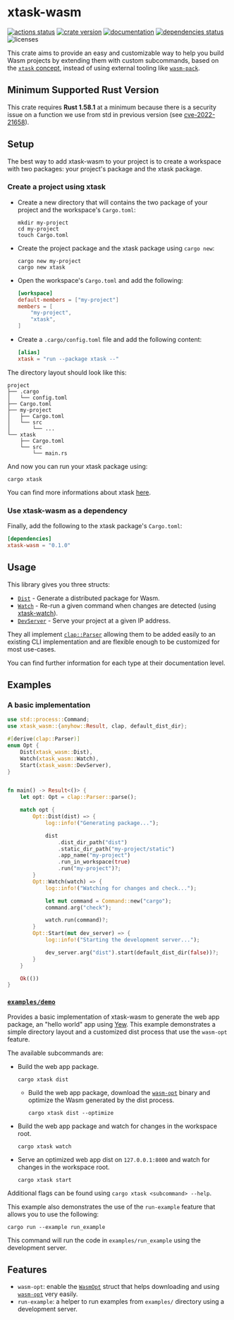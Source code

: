 # xtask-wasm

[![actions status][actions-badge]][actions-url]
[![crate version][crates-version-badge]][crates-url]
[![documentation][docs-badge]][docs-url]
[![dependencies status][deps-badge]][deps-url]
![licenses][licenses-badge]

[actions-badge]: https://github.com/rustminded/xtask-wasm/workflows/main/badge.svg
[actions-url]: https://github.com/rustminded/xtask-wasm/actions
[crates-version-badge]: https://img.shields.io/crates/v/xtask-wasm
[crates-url]: https://crates.io/crates/xtask-wasm
[docs-badge]: https://docs.rs/xtask-wasm/badge.svg
[docs-url]: https://docs.rs/xtask-wasm/
[deps-badge]: https://deps.rs/crate/xtask-wasm/status.svg
[deps-url]: https://deps.rs/crate/xtask-wasm
[licenses-badge]: https://img.shields.io/crates/l/xtask-wasm

<!-- cargo-rdme start -->

This crate aims to provide an easy and customizable way to help you build
Wasm projects by extending them with custom subcommands, based on the
[`xtask` concept](https://github.com/matklad/cargo-xtask/), instead of using
external tooling like [`wasm-pack`](https://github.com/rustwasm/wasm-pack).

## Minimum Supported Rust Version

This crate requires **Rust 1.58.1** at a minimum because there is a security
issue on a function we use from std in previous version
(see [cve-2022-21658](https://groups.google.com/g/rustlang-security-announcements/c/R1fZFDhnJVQ)).

## Setup

The best way to add xtask-wasm to your project is to create a workspace
with two packages: your project's package and the xtask package.

### Create a project using xtask

* Create a new directory that will contains the two package of your project
  and the workspace's `Cargo.toml`:

  ```console
  mkdir my-project
  cd my-project
  touch Cargo.toml
  ```

* Create the project package and the xtask package using `cargo new`:

  ```console
  cargo new my-project
  cargo new xtask
  ```

* Open the workspace's `Cargo.toml` and add the following:

  ```toml
  [workspace]
  default-members = ["my-project"]
  members = [
      "my-project",
      "xtask",
  ]
  ```

* Create a `.cargo/config.toml` file and add the following content:

  ```toml
  [alias]
  xtask = "run --package xtask --"
  ```

The directory layout should look like this:

```console
project
├── .cargo
│   └── config.toml
├── Cargo.toml
├── my-project
│   ├── Cargo.toml
│   └── src
│       └── ...
└── xtask
    ├── Cargo.toml
    └── src
        └── main.rs
```

And now you can run your xtask package using:

```console
cargo xtask
```

You can find more informations about xtask
[here](https://github.com/matklad/cargo-xtask/).

### Use xtask-wasm as a dependency

Finally, add the following to the xtask package's `Cargo.toml`:

```toml
[dependencies]
xtask-wasm = "0.1.0"
```

## Usage

This library gives you three structs:

* [`Dist`](https://docs.rs/xtask-wasm/latest/xtask_wasm/dist/struct.Dist.html) - Generate a distributed package for Wasm.
* [`Watch`](https://docs.rs/xtask-watch/latest/xtask_watch/struct.Watch.html) -
  Re-run a given command when changes are detected
  (using [xtask-watch](https://github.com/rustminded/xtask-watch)).
* [`DevServer`](https://docs.rs/xtask-wasm/latest/xtask_wasm/dev_server/struct.DevServer.html) - Serve your project at a given IP address.

They all implement [`clap::Parser`](https://docs.rs/clap/3.0.14/clap/trait.Parser.html)
allowing them to be added easily to an existing CLI implementation and are
flexible enough to be customized for most use-cases.

You can find further information for each type at their documentation level.

## Examples

### A basic implementation

```rust
use std::process::Command;
use xtask_wasm::{anyhow::Result, clap, default_dist_dir};

#[derive(clap::Parser)]
enum Opt {
    Dist(xtask_wasm::Dist),
    Watch(xtask_wasm::Watch),
    Start(xtask_wasm::DevServer),
}


fn main() -> Result<()> {
    let opt: Opt = clap::Parser::parse();

    match opt {
        Opt::Dist(dist) => {
            log::info!("Generating package...");

            dist
                .dist_dir_path("dist")
                .static_dir_path("my-project/static")
                .app_name("my-project")
                .run_in_workspace(true)
                .run("my-project")?;
        }
        Opt::Watch(watch) => {
            log::info!("Watching for changes and check...");

            let mut command = Command::new("cargo");
            command.arg("check");

            watch.run(command)?;
        }
        Opt::Start(mut dev_server) => {
            log::info!("Starting the development server...");

            dev_server.arg("dist").start(default_dist_dir(false))?;
        }
    }

    Ok(())
}
```

### [`examples/demo`](https://github.com/rustminded/xtask-wasm/tree/main/examples/demo)

Provides a basic implementation of xtask-wasm to generate the web app
package, an "hello world" app using [Yew](https://yew.rs/). This example
demonstrates a simple directory layout and a customized dist process
that use the `wasm-opt` feature.

The available subcommands are:

* Build the web app package.

  ```console
  cargo xtask dist
  ```
  * Build the web app package, download the [`wasm-opt`](https://github.com/WebAssembly/binaryen#tools)
    binary and optimize the Wasm generated by the dist process.

    ```console
    cargo xtask dist --optimize
    ```

* Build the web app package and watch for changes in the workspace root.

  ```console
  cargo xtask watch
  ```

* Serve an optimized web app dist on `127.0.0.1:8000` and watch for
  changes in the workspace root.

  ```console
  cargo xtask start
  ```

Additional flags can be found using `cargo xtask <subcommand> --help`.

This example also demonstrates the use of the `run-example` feature that allows you to use the
following:

```console
cargo run --example run_example
```

This command will run the code in `examples/run_example` using the development server.

## Features

* `wasm-opt`: enable the [`WasmOpt`](https://docs.rs/xtask-wasm/latest/xtask_wasm/wasm_opt/struct.WasmOpt.html) struct that helps downloading
    and using [`wasm-opt`](https://github.com/WebAssembly/binaryen#tools) very easily.
* `run-example`: a helper to run examples from `examples/` directory using a development
    server.

<!-- cargo-rdme end -->
